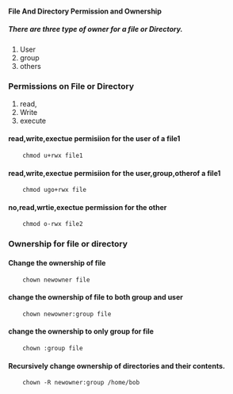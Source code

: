 #### File And Directory Permission and Ownership

##### There are three type of owner for a file or Directory.

1. User
2. group
3. others

### Permissions on File or Directory

1.  read,
2.  Write
3.  execute

#### read,write,exectue permisiion for the user of a file1

        chmod u+rwx file1

#### read,write,exectue permisiion for the user,group,otherof a file1

        chmod ugo+rwx file

#### no,read,wrtie,exectue permission for the other

        chmod o-rwx file2

### Ownership for file or directory

#### Change the ownership of file

        chown newowner file

#### change the ownership of file to both group and user

        chown newowner:group file

#### change the ownership to only group for file

        chown :group file

#### Recursively change ownership of directories and their contents.

        chown -R newowner:group /home/bob
